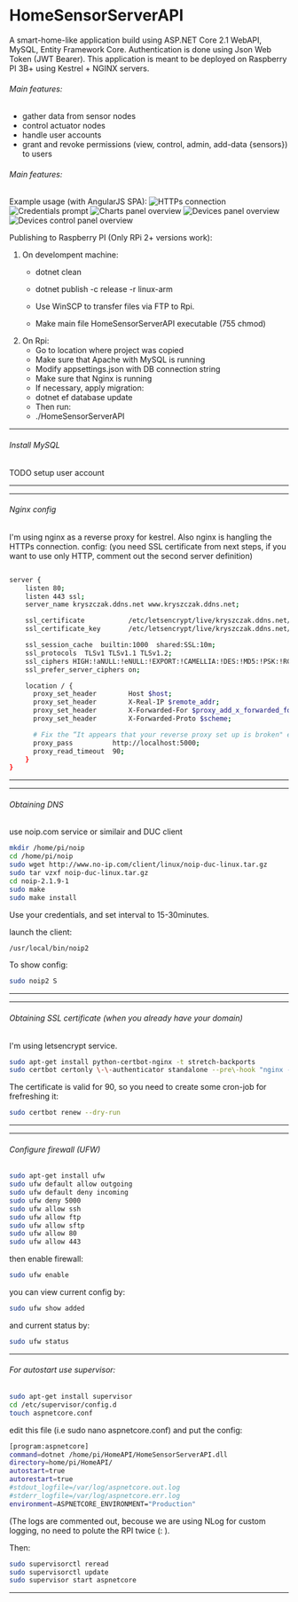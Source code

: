 # HomeSensorServerAPI

A smart-home-like application build using ASP.NET Core 2.1 WebAPI, MySQL, Entity Framework Core.
Authentication is done using Json Web Token (JWT Bearer).
This application is meant to be deployed on Raspberry PI 3B+ using Kestrel + NGINX servers.

###### Main features:
 * gather data from sensor nodes
 * control actuator nodes
 * handle user accounts
 * grant and revoke permissions (view, control, admin, add-data {sensors}) to users
 

###### Main features:
Example usage (with AngularJS SPA):
![HTTPs connection](/GithubAssets/cert.PNG)
![Credentials prompt](/GithubAssets/login.PNG)
![Charts panel overview](/GithubAssets/charts.PNG)
![Devices panel overview](/GithubAssets/devices.PNG)
![Devices control panel overview](/GithubAssets/devices_manage.PNG)

 Publishing to Raspberry PI (Only RPi 2+ versions work):
 1. On develompent machine:
	* dotnet clean
	* dotnet publish -c release -r linux-arm
	
	* Use WinSCP to transfer files via FTP to Rpi.
	* Make main file HomeSensorServerAPI executable (755 chmod)
	
2) On Rpi:
	* Go to location where project was copied
	* Make sure that Apache with MySQL is running
	* Modify appsettings.json with DB connection string
	* Make sure that Nginx is running
	* If necessary, apply migration:
	* dotnet ef database update
	* Then run:
	* ./HomeSensorServerAPI


---
###### Install MySQL 
TODO setup user account

---
---
###### Nginx config
I'm using nginx as a reverse proxy for kestrel. Also nginx is hangling the HTTPs connection.
config: (you need SSL certificate from next steps, if you want to use only HTTP, comment out the second server definition)

```bash

server {
    listen 80;
    listen 443 ssl;
    server_name kryszczak.ddns.net www.kryszczak.ddns.net;

    ssl_certificate           /etc/letsencrypt/live/kryszczak.ddns.net/fullchain.pem;
    ssl_certificate_key       /etc/letsencrypt/live/kryszczak.ddns.net/privkey.pem;

    ssl_session_cache  builtin:1000  shared:SSL:10m;
    ssl_protocols  TLSv1 TLSv1.1 TLSv1.2;
    ssl_ciphers HIGH:!aNULL:!eNULL:!EXPORT:!CAMELLIA:!DES:!MD5:!PSK:!RC4;
    ssl_prefer_server_ciphers on;

    location / {
      proxy_set_header        Host $host;
      proxy_set_header        X-Real-IP $remote_addr;
      proxy_set_header        X-Forwarded-For $proxy_add_x_forwarded_for;
      proxy_set_header        X-Forwarded-Proto $scheme;

      # Fix the “It appears that your reverse proxy set up is broken" error.
      proxy_pass          http://localhost:5000;
      proxy_read_timeout  90;
    }
}

```
---

---
###### Obtaining DNS

use noip.com service or similair and DUC client

```bash
mkdir /home/pi/noip
cd /home/pi/noip
sudo wget http://www.no-ip.com/client/linux/noip-duc-linux.tar.gz
sudo tar vzxf noip-duc-linux.tar.gz
cd noip-2.1.9-1
sudo make
sudo make install
```

Use your credentials, and set interval to 15-30minutes.

launch the client:
```bash
/usr/local/bin/noip2
```

To show config:
```bash
sudo noip2 ­S
```
---

---
###### Obtaining SSL certificate (when you already have your domain)
I'm using letsencrypt service. 

```bash
sudo apt-get install python-certbot-nginx -t stretch-backports
sudo certbot certonly \-\-authenticator standalone --pre\-hook "nginx -s stop" --post-hook "nginx"
```

The certificate is valid for 90, so you need to create some cron-job for frefreshing it:
```bash
sudo certbot renew --dry-run
```
---


---
###### Configure firewall (UFW)
```bash
sudo apt-get install ufw
sudo ufw default allow outgoing
sudo ufw default deny incoming
sudo ufw deny 5000
sudo ufw allow ssh
sudo ufw allow ftp
sudo ufw allow sftp
sudo ufw allow 80
sudo ufw allow 443
```

then enable firewall:
```bash
sudo ufw enable
```

you can view current config by:
```bash
sudo ufw show added
```

and current status by:
```bash
sudo ufw status
```
---
###### For autostart use supervisor:

```bash
sudo apt-get install supervisor
cd /etc/supervisor/config.d
touch aspnetcore.conf 
```

edit this file (i.e sudo nano aspnetcore.conf) and put the config:
```bash
[program:aspnetcore]
command=dotnet /home/pi/HomeAPI/HomeSensorServerAPI.dll
directory=home/pi/HomeAPI/
autostart=true
autorestart=true
#stdout_logfile=/var/log/aspnetcore.out.log
#stderr_logfile=/var/log/aspnetcore.err.log
environment=ASPNETCORE_ENVIRONMENT="Production"
```

(The logs are commented out, becouse we are using NLog for custom logging, no need to polute the RPI twice (: ).

Then:
```bash
sudo supervisorctl reread
sudo supervisorctl update
sudo supervisor start aspnetcore
```
---

